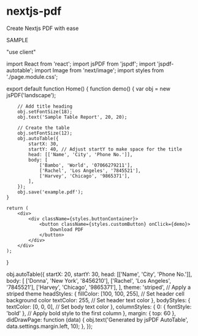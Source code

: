 # nextjs-pdf
Create Nextjs PDF with ease

SAMPLE

"use client"


import React from 'react';
import jsPDF from 'jspdf';
import 'jspdf-autotable';
import Image from 'next/image';
import styles from './page.module.css';

export default function Home() {
    function demo() {
        var obj = new jsPDF('landscape');

        // Add title heading
        obj.setFontSize(18);
        obj.text('Sample Table Report', 20, 20);

        // Create the table
        obj.setFontSize(12);
        obj.autoTable({
            startX: 30,
            startY: 40, // Adjust startY to make space for the title
            head: [['Name', 'City', 'Phone No.']],
            body: [
                ['Bambo', 'World', '07066279211'],
                ['Rachel', 'Los Angeles', '7845521'],
                ['Harvey', 'Chicago', '9865371'],
            ],
        });
        obj.save('example.pdf');
    }

    return (
        <div>
            <div className={styles.buttonContainer}>
                <button className={styles.customButton} onClick={demo}>
                    Download PDF
                </button>
            </div>
        </div>
    );
}




obj.autoTable({
  startX: 20,
  startY: 30,
  head: [['Name', 'City', 'Phone No.']],
  body: [
    ['Donna', 'New York', '8456210'],
    ['Rachel', 'Los Angeles', '7845521'],
    ['Harvey', 'Chicago', '9865371'],
  ],
  theme: 'striped', // Apply a striped theme
  headStyles: {
    fillColor: [100, 100, 255], // Set header cell background color
    textColor: 255, // Set header text color
  },
  bodyStyles: {
    textColor: [0, 0, 0], // Set body text color
  },
  columnStyles: {
    0: { fontStyle: 'bold' }, // Apply bold style to the first column
  },
  margin: { top: 60 },
  didDrawPage: function (data) {
    obj.text('Generated by jsPDF AutoTable', data.settings.margin.left, 10);
  },
});
